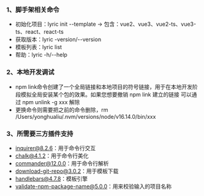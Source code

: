 ### 1、脚手架相关命令
- 初始化项目：lyric init <project-name> --template <template-name> -> 包含：vue2、vue3、vue2-ts、vue3-ts、react、react-ts
- 获取版本：lyric -version/--version
- 模板列表：lyric list
- 帮助：lyric -h/--help

### 2、本地开发调试
- npm link命令创建了一个全局链接和本地项目的符号链接，用于在本地开发阶段模拟全局安装某个包的效果。如果您想要撤销 npm link 建立的链接
可以通过 npm unlink -g xxx 解除
- 更换命令则需要把之前的命令删除，rm /Users/yonghualiu/.nvm/versions/node/v16.14.0/bin/xxx 

### 3、所需要三方插件支持
- inquirer@8.2.6：用于命令行交互
- chalk@4.1.2：用于命令行美化
- commander@12.0.0：用于命令行解析
- download-git-repo@3.0.2：用于模板下载
- handlebars@4.7.8：模板引擎
- validate-npm-package-name@5.0.0：用来校验输入的项目名称

